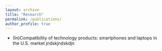 ```yaml
---
layout: archive
title: "Research"
permalink: /publications/
author_profile: true
---
```


* (In)Compatibility of technology products: smartphones and laptops in the U.S. market
jndskjndskdjn

<!--
{% if site.author.googlescholar %}
  <div class="wordwrap">You can also find my articles on <a href="{{site.author.googlescholar}}">my Google Scholar profile</a>.</div>
{% endif %}

{% include base_path %}

{% for post in site.publications reversed %}
  {% include archive-single.html %}
{% endfor %}

-->
